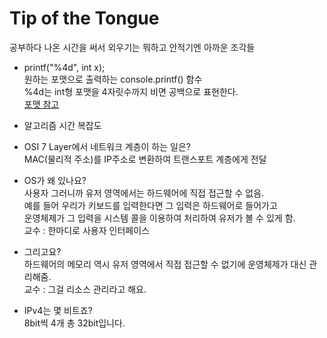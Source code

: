 # Tip of the Tongue  
공부하다 나온 시간을 써서 외우기는 뭐하고 안적기엔 아까운 조각들  

- printf("%4d", int x);  
원하는 포맷으로 출력하는 console.printf() 함수  
%4d는 int형 포맷을 4자릿수까지 비면 공백으로 표현한다.  
[포맷 참고](https://keep-cool.tistory.com/15)  

- 알고리즘 시간 복잡도 

- OSI 7 Layer에서 네트워크 계층이 하는 일은?  
MAC(물리적 주소)를 IP주소로 변환하여 트랜스포트 계층에게 전달 

- OS가 왜 있나요?  
사용자 그러니까 유저 영역에서는 하드웨어에 직접 접근할 수 없음.  
예를 들어 우리가 키보드를 입력한다면 그 입력은 하드웨어로 들어가고  
운영체제가 그 입력을 시스템 콜을 이용하여 처리하여 유저가 볼 수 있게 함.  
교수 : 한마디로 사용자 인터페이스   
- 그리고요?  
하드웨어의 메모리 역시 유저 영역에서 직접 접근할 수 없기에
운영체제가 대신 관리해줌.  
교수 : 그걸 리소스 관리라고 해요.  

- IPv4는 몇 비트죠?  
8bit씩 4개 총 32bit입니다.  
